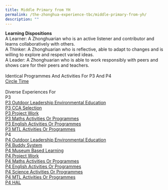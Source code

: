 ```yaml
---
title: Middle Primary from YH
permalink: /the-zhonghua-experience-tbc/middle-primary-from-yh/
description: ""
---
```

**Learning Dispositions**
<br>A Learner: A Zhonghuarian who is an active listener and contributor and learns collaboratively with others. 
<br>A Thinker: A Zhonghuarian who is reflective, able to adapt to changes and is willing to explore and respect varied ideas. 
<br>A Leader: A Zhonghuarian who is able to work responsibly with peers and shows care for their peers and teachers.
<br><br>Identical Programmes And Activities For P3 And P4
<br>[Circle Time](https://cms.isomer.gov.sg/sites/moe-zhonghuapri/folders/list-of-zps-exp-for-middle-pri/editPage/Circle%20Time.md)
<br><br>Diverse Experiences For
<br>P3
<br>[P3 Outdoor Leadership Environmental Education](https://cms.isomer.gov.sg/sites/moe-zhonghuapri/folders/list-of-zps-exp-for-middle-pri/editPage/P3%20Outdoor%20Leadership%20Environmental%20Education.md)
<br>[P3 CCA Selection](https://cms.isomer.gov.sg/sites/moe-zhonghuapri/folders/list-of-zps-exp-for-middle-pri/editPage/P3%20CCA%20Selection.md)
<br>[P3 Project Work](https://cms.isomer.gov.sg/sites/moe-zhonghuapri/folders/list-of-zps-exp-for-middle-pri/editPage/P3%20Project%20Work.md)
<br>[P3 Maths Activities Or Programmes](/list-of-zps-exp-for-middle-pri/p3-maths-activities-or-programmes/) 
<br>[P3 English Activities Or Programmes](/list-of-zps-exp-for-middle-pri/p3-english-activities-or-programmes/) 
<br>[P3 MTL Activities Or Programmes](/list-of-zps-exp-for-middle-pri/p3-mtl-activities-or-programmes/)
<br>P4
<br>[P4 Outdoor Leadership Environmental Education](/list-of-zps-exp-for-middle-pri/p4-ole/)
<br>[P4 Buddy System](/list-of-zps-exp-for-middle-pri/p4-buddy-system/)
<br>[P4 Museum Based Learning](/list-of-zps-exp-for-middle-pri/p4-museum-based-learning/)
<br>[P4 Project Work](/list-of-zps-exp-for-middle-pri/p4-project-work/) 
<br>[P4 Maths Activities Or Programmes](/list-of-zps-exp-for-middle-pri/p4-maths-activities-or-programmes/) 
<br>[P4 English Activities Or Programmes](/list-of-zps-exp-for-middle-pri/p4-english-activities-or-programmes/) 
<br>[P4 Science Activities Or Programmes](/list-of-zps-exp-for-middle-pri/p4-science-activites-or-programmes/) 
<br>[P4 MTL Activities Or Programmes](/list-of-zps-exp-for-middle-pri/p4-mtl-activities-or-programmes/) 
<br>[P4 HAL](/list-of-zps-exp-for-middle-pri/p4-hal/)